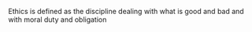 Ethics is defined as the discipline dealing with what is good and bad and with moral duty and obligation 